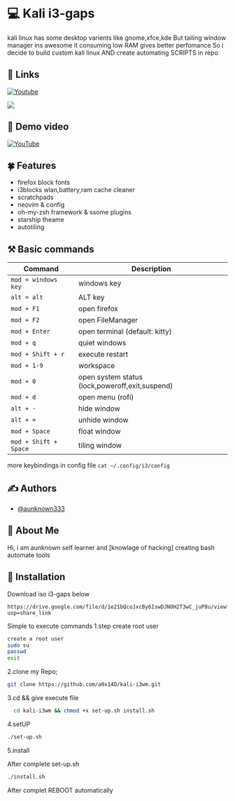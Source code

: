 
# 💻 Kali i3-gaps

kali linux has some desktop varients like gnome,xfce,kde But tailing window manager ins awesome it consuming low RAM gives better perfomance So i decide to build custom kali linux 
AND create automating SCRIPTS in repo

## 🔗 Links
[![Youtube](https://img.shields.io/badge/YouTube-FF0000?style=for-the-badge&logo=youtube&logoColor=white) ](https://www.youtube.com/channel/UCRBBCrSmTynDneFL2MhtCEQ)

![](https://github.com/aunknownwhoami/kali-i3wm/blob/master/examples.gif)

## 🎥 Demo video 
[![YouTube](https://img.shields.io/badge/YouTube-FF0000?style=for-the-badge&logo=youtube&logoColor=white)](https://youtu.be/icuUi2jLvBI)

## 🍀 Features

- firefox block fonts
- i3blocks wlan,battery,ram cache cleaner
- scratchpads
- neovim & config
- oh-my-zsh framework & ssome plugins
- starship theame
- autotiling


## ⚒️ Basic commands
<!-- commands in table -->
 
| Command | Description |
| --- | --- |
|`mod = windows key`| windows key |
|`alt = alt`| ALT key |
|`mod + F1` | open firefox |
|`mod + F2` | open FileManager |
| `mod + Enter` | open terminal (default: kitty)|
| `mod + q` | quiet windows |
| `mod + Shift + r` | execute restart |
| `mod + 1-9` | workspace |
| `mod + 0` | open system status (lock,poweroff,exit,suspend) |
| `mod + d` | open menu (rofi) |
| `alt + -` | hide window |
| `alt + =` | unhide window |
| `mod + Space` | float window |
| `mod + Shift + Space` | tiling window |

more keybindings in config file 
`cat ~/.config/i3/config`

## :writing_hand: Authors

- [@aunknown333](https://github.com/aunknownwhoami)

## 🚀 About Me
Hi, i am aunknown self learner and [knowlage of hacking] creating bash automate tools


## 💠 Installation

Download iso i3-gaps below
```
https://drive.google.com/file/d/1e21bQcoJxcBy6IswDJNOH2T3wC_juP8u/view?usp=share_link
```

Simple to execute commands 
1.step create root user
```bash
create a root user
sudo su 
passwd
exit

```
2.clone my Repo;
```bash
git clone https://github.com/a0x14D/kali-i3wm.git
```
3.cd && give execute file
```bash
  cd kali-i3wm && chmod +x set-up.sh install.sh 
```
4.setUP
```bash
./set-up.sh
```
5.install

After complete set-up.sh 
```bash
./install.sh
```
After complet REBOOT automatically

